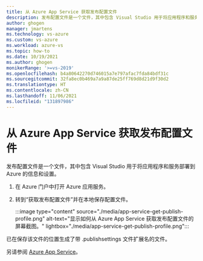 ```yaml
---
title: 从 Azure App Service 获取发布配置文件
description: 发布配置文件是一个文件，其中包含 Visual Studio 用于将应用程序和服务部署到 Azure 的信息和设置。
author: ghogen
manager: jmartens
ms.technology: vs-azure
ms.custom: vs-azure
ms.workload: azure-vs
ms.topic: how-to
ms.date: 10/19/2021
ms.author: ghogen
monikerRange: '>=vs-2019'
ms.openlocfilehash: b4a80642270d746015a7e797afac7fda84bdf31c
ms.sourcegitcommit: 32fa8ec0b469a7a9a87de25ff769d8d21d9f30d2
ms.translationtype: HT
ms.contentlocale: zh-CN
ms.lasthandoff: 11/06/2021
ms.locfileid: "131897986"
---
```

# <a name="get-a-publish-profile-from-azure-app-service"></a>从 Azure App Service 获取发布配置文件

发布配置文件是一个文件，其中包含 Visual Studio 用于将应用程序和服务部署到 Azure 的信息和设置。

1. 在 Azure 门户中打开 Azure 应用服务。
2. 转到“获取发布配置文件”并在本地保存配置文件。

   :::image type="content" source="./media/app-service-get-publish-profile.png" alt-text="显示如何从 Azure App Service 获取发布配置文件的屏幕截图。" lightbox="./media/app-service-get-publish-profile.png":::

已在保存该文件的位置生成了带 .publishsettings 文件扩展名的文件。

另请参阅 [Azure App Service](/azure/app-service)。